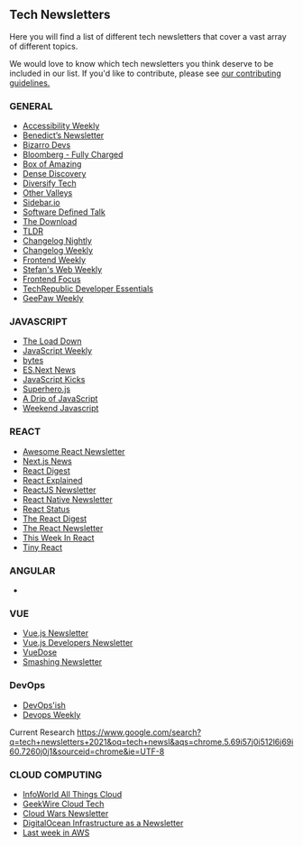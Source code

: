 ## Tech Newsletters

Here you will find a list of different tech newsletters that cover a vast array of different topics.

We would love to know which tech newsletters you think deserve to be included in our list. If you'd like to contribute, please see [our contributing guidelines.](./CONTRIBUTING.md)

### GENERAL
- [Accessibility Weekly](https://a11yweekly.com/)
- [Benedict’s Newsletter](https://www.ben-evans.com/newsletter)
- [Bizarro Devs](https://bizzarodevs.com/)
- [Bloomberg - Fully Charged](https://link.mail.bloombergbusiness.com/public/11147896)
- [Box of Amazing](https://boxofamazing.com)
- [Dense Discovery](https://www.densediscovery.com/)
- [Diversify Tech](https://www.diversifytech.co/)
- [Other Valleys](https://www.othervalleys.net/)
- [Sidebar.io](https://sidebar.io/)
- [Software Defined Talk](https://us1.campaign-archive.com/home/?u=ce6149b4008d62a08093a4fa6&id=5877922e21)
- [The Download](https://forms.technologyreview.com/newsletters/briefing-the-download/)
- [TLDR](https://tldr.tech/)
- [Changelog Nightly](https://changelog.com/nightly/)
- [Changelog Weekly](https://changelog.com/weekly)
- [Frontend Weekly](https://frontendweekly.co/)
- [Stefan's Web Weekly](https://www.stefanjudis.com/newsletter/)
- [Frontend Focus](https://frontendfoc.us/)
- [TechRepublic Developer Essentials](www.techrepublic.com/newsletters/)
- [GeePaw Weekly](https://www.geepawhill.org/)



### JAVASCRIPT
- [The Load Down](https://www.thisdot.co/newsletter/)
- [JavaScript Weekly](https://javascriptweekly.com/)
- [bytes](https://bytes.dev/)
- [ES.Next News](http://esnextnews.com/)
- [ JavaScript Kicks](http://javascriptkicks.com/)
- [ Superhero.js](http://superherojs.com/)
- [A Drip of JavaScript](http://adripofjavascript.com/)
- [ Weekend Javascript ]()



### REACT
- [Awesome React Newsletter](https://react.libhunt.com/newsletter)
- [Next.js News](https://nextjsnews.com)
- [React Digest](https://reactdigest.net/)
- [React Explained](https://www.getrevue.co/profile/react-explained)
- [ReactJS Newsletter](http://reactjsnewsletter.com/)
- [React Native Newsletter](http://reactnative.cc/)
- [React Status](https://react.statuscode.com/)
- [The React Digest](https://www.getrevue.co/profile/the-react-digest)
- [The React Newsletter](http://theproblemsolver.nl/TheReactNewsletter/Subscribe)
- [This Week In React](https://this-week-in-react.org/)
- [Tiny React](https://tinyreact.email)

### ANGULAR
- 

### VUE
- [Vue.js Newsletter](https://news.vuejs.org)
- [Vue.js Developers Newsletter](https://www.getrevue.co/profile/vuejs-developers)
- [VueDose](https://vuedose.tips)
- [Smashing Newsletter](https://www.smashingmagazine.com/the-smashing-newsletter/)

### DevOps
- [ DevOps'ish](https://devopsish.com/)
- [Devops Weekly](https://www.devopsweekly.com/)

Current Research 
https://www.google.com/search?q=tech+newsletters+2021&oq=tech+newsl&aqs=chrome.5.69i57j0i512l6j69i60.7260j0j1&sourceid=chrome&ie=UTF-8


### CLOUD COMPUTING
- [InfoWorld All Things Cloud](https://www.infoworld.com/newsletters/signup.html)
- [GeekWire Cloud Tech](https://www.geekwire.com/cloud/)
- [Cloud Wars Newsletter](https://cloudwars.co/subscribe/cloud-wars-newsletter/)
- [DigitalOcean Infrastructure as a Newsletter](https://www.digitalocean.com/community/newsletter)
- [Last week in AWS](https://www.lastweekinaws.com/newsletter/)


